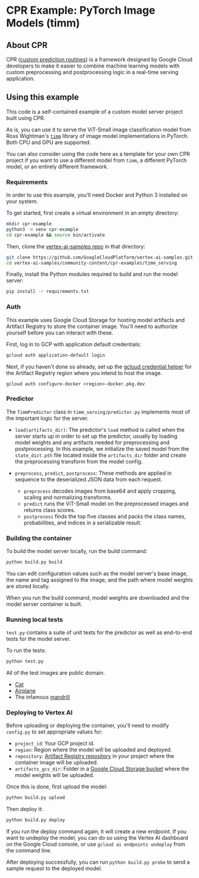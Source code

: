 # CPR Example: PyTorch Image Models (timm)

## About CPR

CPR ([custom prediction routines](https://github.com/googleapis/python-aiplatform/blob/custom-prediction-routine/google/cloud/aiplatform/prediction/README.md)) is a framework designed by Google Cloud developers to make it easier to combine machine learning models with custom preprocessing and postprocessing logic in a real-time serving application. 

## Using this example

This code is a self-contained example of a custom model server project built using CPR.

As is, you can use it to serve the ViT-Small image classification model from Ross Wightman's [`timm`](https://github.com/rwightman/pytorch-image-models) library of image model implementations in PyTorch. Both CPU and GPU are supported.

You can also consider using the code here as a template for your own CPR project if you want to use a different model from `timm`, a different PyTorch model, or an entirely different framework.

### Requirements

In order to use this example, you'll need Docker and Python 3 installed on your system.

To get started, first create a virtual environment in an empty directory:
```sh
mkdir cpr-example
python3 -m venv cpr-example
cd cpr-example && source bin/activate
``` 

Then, clone the [vertex-ai-samples repo](https://github.com/GoogleCloudPlatform/vertex-ai-samples) in that directory:
```sh
git clone https://github.com/GoogleCloudPlatform/vertex-ai-samples.git
cd vertex-ai-samples/community-content/cpr-examples/timm_serving
```

Finally, install the Python modules required to build and run the model server:
```sh
pip install -r requirements.txt
```

### Auth

This example uses Google Cloud Storage for hosting model artifacts and Artifact Registry to store the container image. 
You'll need to authorize yourself before you can interact with these.

First, log in to GCP with application default credentials:
```sh
gcloud auth application-default login
```

Next, if you haven't done so already, set up the [gcloud credential helper](https://cloud.google.com/artifact-registry/docs/docker/authentication)
for the Artifact Registry region where you intend to host the image.  
```
gcloud auth configure-docker <region>-docker.pkg.dev
```


### Predictor

The `TimmPredictor` class in `timm_serving/predictor.py` implements most of the important logic for the server.

- `load(artifacts_dir)`: The predictor's `load` method is called when the server starts up in order to set up the predictor, usually by loading model weights and any artifacts needed for preprocessing and postprocessing. In this example, we initialize the saved model from the `state_dict.pth` file located inside the `artifacts_dir` folder and create the preprocessing transform from the model config.

- `preprocess`, `predict`, `postprocess`: These methods are applied in sequence to the deserialized JSON data from each request. 
    - `preprocess` decodes images from base64 and apply cropping, scaling and normalizing transforms. 
    - `predict` runs the ViT-Small model on the preprocessed images and returns class scores.
    - `postprocess` finds the top five classes and packs the class names, probabilities, and indices in a serializable result.

### Building the container

To build the model server locally, run the build command:
```sh
python build.py build
```

You can edit configuration values such as the model server's base image, the name and tag assigned to the image, and the path where model weights are stored locally.

When you run the build command, model weights are downloaded and the model server container is built.

### Running local tests

`test.py` contains a suite of unit tests for the predictor as well as end-to-end tests for the model server. 

To run the tests:
```sh
python test.py
```

All of the test images are public domain.
- [Cat](https://commons.wikimedia.org/wiki/File:Stray_cat_on_wall.jpg)
- [Airplane](https://commons.wikimedia.org/wiki/File:Airplanes_jets.jpg)
- The infamous [mandrill](https://commons.wikimedia.org/wiki/File:Wikipedia-sipi-image-db-mandrill-4.2.03.png)

### Deploying to Vertex AI

Before uploading or deploying the container, you'll need to modify `config.py` to set appropriate values for: 
- `project_id`: Your GCP project id.
- `region`: Region where the model will be uploaded and deployed.
- `repository`: [Artifact Registry repository](https://cloud.google.com/artifact-registry/docs/repositories/create-repos) in your project where the container image will be uploaded. 
- `artifacts_gcs_dir`: Folder in a [Google Cloud Storage bucket](https://cloud.google.com/storage/docs/creating-buckets) where the model weights will be uploaded.

Once this is done, first upload the model:
```sh
python build.py upload
```

Then deploy it:
```sh
python build.py deploy
```

If you run the deploy command again, it will create a new endpoint. If you want to undeploy the model, you can do so using the Vertex AI dashboard on the Google Cloud console, or use `gcloud ai endpoints undeploy` from the command line.

After deploying successfully, you can run `python build.py probe` to send a sample request to the deployed model. 